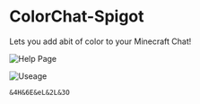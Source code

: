 # ColorChat-Spigot
Lets you add abit of color to your Minecraft Chat!

![Help Page](https://i.imgur.com/BLg9nMs.png)

![Useage](https://i.imgur.com/CEq2rSH.png)

`&4H&6E&eL&2L&3O`
